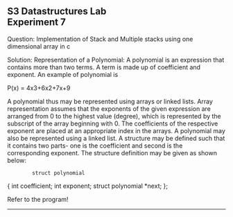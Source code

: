 **S3 Datastructures Lab\
Experiment 7**
-----------------------------------------------------------------

Question:
Implementation of Stack and Multiple stacks using one dimensional array in c

Solution:
Representation of a Polynomial:  A polynomial is an expression that contains more than two terms.  A term is made up of coefficient and exponent.  An example of polynomial is

P(x) = 4x3+6x2+7x+9

A polynomial thus may be represented using arrays or linked lists.  Array representation assumes that the exponents of the given expression are arranged from 0 to the highest value (degree), which is represented by the subscript of the array beginning with 0.  The coefficients of the respective exponent are placed at an appropriate index in the arrays.
A polynomial may also be represented using a linked list.  A structure may be defined such that it contains two parts- one is the coefficient and second is the corresponding exponent.  The structure definition may be given as shown below:

            struct polynomial
{
int coefficient;
int exponent;
struct polynomial *next;
};


Refer to the program!

--------------------------------------------------------------------

